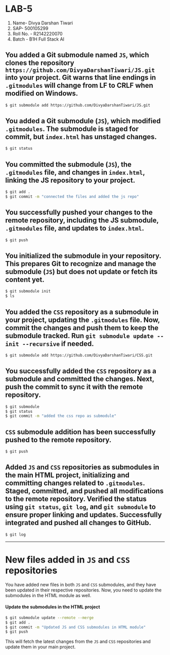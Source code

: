 # **LAB-5**

1.  Name- Divya Darshan Tiwari
2.  SAP- 500105299
3.  Roll No. - R2142220070
4.  Batch - B1H Full Stack AI

## **You added a Git submodule named `JS`, which clones the repository `https://github.com/DivyaDarshanTiwari/JS.git` into your project. Git warns that line endings in `.gitmodules` will change from LF to CRLF when modified on Windows.**

```bash
$ git submodule add https://github.com/DivyaDarshanTiwari/JS.git

```

## **You added a Git submodule (`JS`), which modified `.gitmodules`. The submodule is staged for commit, but `index.html` has unstaged changes.**

```bash
$ git status

```

## **You committed the submodule (`JS`), the `.gitmodules` file, and changes in `index.html`, linking the JS repository to your project.**

```bash
$ git add .
$ git commit -m "connected the files and added the js repo"

```

## **You successfully pushed your changes to the remote repository, including the JS submodule, `.gitmodules` file, and updates to `index.html`.**

```bash
$ git push

```

## **You initialized the submodule in your repository. This prepares Git to recognize and manage the submodule (`JS`) but does not update or fetch its content yet.**

```bash
$ git submodule init
$ ls

```

## **You added the `CSS` repository as a submodule in your project, updating the `.gitmodules` file. Now, commit the changes and push them to keep the submodule tracked. Run `git submodule update --init --recursive` if needed.**

```bash
$ git submodule add https://github.com/DivyaDarshanTiwari/CSS.git

```

## **You successfully added the `CSS` repository as a submodule and committed the changes. Next, push the commit to sync it with the remote repository.**

```bash
$ git submodule
$ git status
$ git commit -m "added the css repo as submodule"

```

## **`CSS` submodule addition has been successfully pushed to the remote repository.**

```bash
$ git push

```

## **Added `JS` and `CSS` repositories as submodules in the main HTML project, initializing and committing changes related to `.gitmodules`. Staged, committed, and pushed all modifications to the remote repository. Verified the status using `git status`, `git log`, and `git submodule` to ensure proper linking and updates. Successfully integrated and pushed all changes to GitHub.**

```bash
$ git log

```

---

# **New files added in `JS` and `CSS` repositories**

You have added new files in both `JS` and `CSS` submodules, and they have been updated in their respective repositories. Now, you need to update the submodules in the HTML module as well.

#### **Update the submodules in the HTML project**

```bash
$ git submodule update --remote --merge
$ git add .
$ git commit -m "Updated JS and CSS submodules in HTML module"
$ git push

```

This will fetch the latest changes from the `JS` and `CSS` repositories and update them in your main project.

